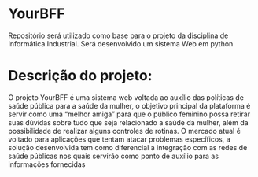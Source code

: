 # YourBFF
Repositório será utilizado como base para o projeto da disciplina de Informática Industrial. Será desenvolvido um sistema Web em python



# Descrição do projeto:

O projeto YourBFF é uma sistema web voltada ao auxílio das políticas de saúde pública para a saúde da mulher, o objetivo principal da plataforma é servir como uma “melhor amiga” para que o público feminino possa retirar suas dúvidas sobre tudo que seja relacionado a saúde da mulher, além da possibilidade de realizar alguns controles de rotinas. O mercado atual é voltado para aplicações que tentam atacar problemas específicos, a solução desenvolvida tem como diferencial a integração com as redes de saúde públicas nos quais servirão como ponto de auxílio para as informações fornecidas
